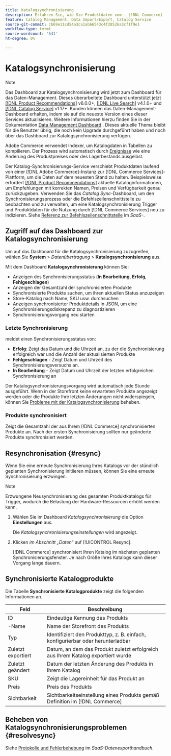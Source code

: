 ```yaml
---
title: Katalogsynchronisierung
description: Erfahren Sie, wie Sie Produktdaten vom - [!DNL Commerce]  nach  [!DNL Commerce Services].
feature: Catalog Management, Data Import/Export, Catalog Service
source-git-commit: cb69e11cd54a3ca1ab66543c4f28526a3cf1f9e1
workflow-type: tm+mt
source-wordcount: '541'
ht-degree: 0%

---
```



# Katalogsynchronisierung

>[!NOTE]
>
> Das Dashboard zur Katalogsynchronisierung wird jetzt zum Dashboard für das Daten-Management. Dieses überarbeitete Dashboard unterstützt jetzt [[!DNL Product Recommendations]](../product-recommendations/guide-overview.md) v6.0.0+, [[!DNL Live Search]](../live-search/overview.md) v4.1.0+ und [[!DNL Catalog Service]](../catalog-service/overview.md) v1.17+. Kunden können das Daten-Management-Dashboard erhalten, indem sie auf die neueste Version eines dieser Services aktualisieren. Weitere Informationen hierzu finden Sie in der Dokumentation [Data Management Dashboard](https://experienceleague.adobe.com/docs/commerce-admin/systems/data-transfer/data-dashboard.html?lang=de) . Dieses aktuelle Thema bleibt für die Benutzer übrig, die noch kein Upgrade durchgeführt haben und noch über das Dashboard zur Katalogsynchronisierung verfügen.

Adobe Commerce verwendet Indexer, um Katalogdaten in Tabellen zu kompilieren. Der Prozess wird automatisch durch [Ereignisse](https://experienceleague.adobe.com/docs/commerce-admin/systems/tools/index-management.html?lang=de#events-that-trigger-full-reindexing) wie eine Änderung des Produktpreises oder des Lagerbestands ausgelöst.

Der Katalog-Synchronisierungs-Service verschiebt Produktdaten laufend von einer [!DNL Adobe Commerce]-Instanz zur [!DNL Commerce Services]-Plattform, um die Daten auf dem neuesten Stand zu halten. Beispielsweise erfordert [[!DNL Product Recommendations]](/help/product-recommendations/overview.md) aktuelle Kataloginformationen, um Empfehlungen mit korrekten Namen, Preisen und Verfügbarkeit genau zurückzugeben. Verwenden Sie das _Catalog Sync_-Dashboard, um den Synchronisierungsprozess oder die Befehlszeilenschnittstelle zu beobachten und zu verwalten, um eine Katalogsynchronisierung Trigger und Produktdaten für die Nutzung durch [!DNL Commerce Services] neu zu indizieren. Siehe [Referenz zur Befehlszeilenschnittstelle](../data-export/data-export-cli-commands.md) im _SaaS-_.

## Zugriff auf das Dashboard zur Katalogsynchronisierung

Um auf das Dashboard für die Katalogsynchronisierung zuzugreifen, wählen Sie **System** > _Datenübertragung_ > **Katalogsynchronisierung** aus.

Mit dem Dashboard **Katalogsynchronisierung** können Sie:

- Anzeigen des Synchronisierungsstatus (**In Bearbeitung**, **Erfolg**, **Fehlgeschlagen**)
- Anzeigen der Gesamtzahl der synchronisierten Produkte
- Synchronisierte Produkte suchen, um ihren aktuellen Status anzuzeigen
- Store-Katalog nach Name, SKU usw. durchsuchen
- Anzeigen synchronisierter Produktdetails in JSON, um eine Synchronisierungsdiskrepanz zu diagnostizieren
- Synchronisierungsvorgang neu starten

### Letzte Synchronisierung

meldet einen Synchronisierungsstatus von:

- **Erfolg**: Zeigt das Datum und die Uhrzeit an, zu der die Synchronisierung erfolgreich war und die Anzahl der aktualisierten Produkte
- **Fehlgeschlagen** - Zeigt Datum und Uhrzeit des Synchronisierungsversuchs an.
- **In Bearbeitung** - Zeigt Datum und Uhrzeit der letzten erfolgreichen Synchronisierung an

Der Katalogsynchronisierungsvorgang wird automatisch jede Stunde ausgeführt. Wenn in der Storefront keine erwarteten Produkte angezeigt werden oder die Produkte Ihre letzten Änderungen nicht widerspiegeln, können Sie [Probleme mit der Katalogsynchronisierung](#resolvesync) beheben.

### Produkte synchronisiert

Zeigt die Gesamtzahl der aus Ihrem [!DNL Commerce] synchronisierten Produkte an. Nach der ersten Synchronisierung sollten nur geänderte Produkte synchronisiert werden.

## Resynchronisation {#resync}

Wenn Sie eine erneute Synchronisierung Ihres Katalogs vor der stündlich geplanten Synchronisierung initiieren müssen, können Sie eine erneute Synchronisierung erzwingen.

>[!NOTE]
>
> Erzwungene Neusynchronisierung des gesamten Produktkatalogs für Trigger, wodurch die Belastung der Hardware-Ressourcen erhöht werden kann.

1. Wählen Sie im Dashboard _Katalogsynchronisierung_ die Option **Einstellungen** aus.

   Die _Katalogsynchronisierungseinstellungen_ wird angezeigt.

1. Klicken _im Abschnitt „Daten_&quot; auf [!UICONTROL Resync].

   [!DNL Commerce] synchronisiert Ihren Katalog im nächsten geplanten Synchronisierungsfenster. Je nach Größe Ihres Katalogs kann dieser Vorgang lange dauern.

## Synchronisierte Katalogprodukte

Die Tabelle **Synchronisierte Katalogprodukte** zeigt die folgenden Informationen an.

| Feld | Beschreibung |
|---|---|
| ID | Eindeutige Kennung des Produkts |
| -Name | Name der Storefront des Produkts |
| Typ | Identifiziert den Produkttyp, z. B. einfach, konfigurierbar oder herunterladbar |
| Zuletzt exportiert | Datum, an dem das Produkt zuletzt erfolgreich aus Ihrem Katalog exportiert wurde |
| Zuletzt geändert | Datum der letzten Änderung des Produkts in Ihrem Katalog |
| SKU | Zeigt die Lagereinheit für das Produkt an |
| Preis | Preis des Produkts |
| Sichtbarkeit | Sichtbarkeitseinstellung eines Produkts gemäß Definition im [!DNL Commerce] |

## Beheben von Katalogsynchronisierungsproblemen {#resolvesync}

Siehe [Protokolle und Fehlerbehebung](../data-export/troubleshooting-logging.md#troubleshooting) im _SaaS-Datenexporthandbuch_.
